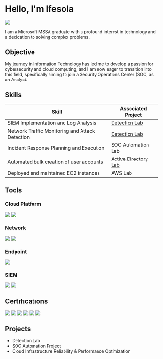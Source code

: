 # Hello, I'm Ifesola
<a href="https://www.linkedin.com/in/ifesola-fadare/"><img src="https://img.shields.io/badge/-LinkedIn-0072b1?&style=for-the-badge&logo=linkedin&logoColor=white" /></a>


I am a Microsoft MSSA graduate with a profound interest in technology and a dedication to solving complex problems.

## Objective

My journey in Information Technology has led me to develop a passion for cybersecurity and cloud computing, and I am now eager to transition into this field, specifically aiming to join a Security Operations Center (SOC) as an Analyst.

## Skills

| Skill                                         | Associated Project         |
|-----------------------------------------------|----------------------------|
| SIEM Implementation and Log Analysis          | <a href="https://github.com/Ifesola/azure-sentinel-honeypot-lab">Detection Lab</a>|
| Network Traffic Monitoring and Attack Detection | <a href="https://google.com">Detection Lab</a>|
| Incident Response Planning and Execution      | SOC Automation Lab|
| Automated bulk creation of user accounts      | <a href="https://github.com/Ifesola/Active-Directory-Lab">Active Directory Lab</a>|
| Deployed and maintained EC2 instances         | AWS Lab|

## Tools

### Cloud Platform 
<div>
    <img src="https://img.shields.io/badge/-AWS_Cloud-FF9900?style=for-the-badge&logo=amazonaws&logoColor=white" />
    <img src="https://img.shields.io/badge/-Azure_Platform-0078D4?style=for-the-badge&logo=microsoftazure&logoColor=white" />
</div>

### Network
<div>
    <img src="https://img.shields.io/badge/-Wireshark-1679A7?&style=for-the-badge&logo=Wireshark&logoColor=white" />
    <img src="https://img.shields.io/badge/-Suricata-EF3B2D?&style=for-the-badge&logo=Suricata&logoColor=white" />
</div>

### Endpoint
<div>
    <img src="https://img.shields.io/badge/-Microsoft_Defender_for_Endpoint-00A4EF?&style=for-the-badge&logo=Microsoft&logoColor=white" />
   
</div>

### SIEM
<div>
    <img src="https://img.shields.io/badge/-Microsoft_Sentinel-0078D4?&style=for-the-badge&logo=Microsoft&logoColor=white" />
    <img src="https://img.shields.io/badge/-Splunk-000000?&style=for-the-badge&logo=Splunk&logoColor=white" />
</div>

## Certifications
<div>
<img src="https://img.shields.io/badge/-Security%2B-FF0000?&style=for-the-badge&logo=CompTIA&logoColor=white" />
<img src="https://img.shields.io/badge/-A%2B-4D4D4D?&style=for-the-badge&logo=CompTIA&logoColor=white" />
  <img src="https://img.shields.io/badge/AWS-Solution_Architect_Associate-232F3E?style=for-the-badge&logo=amazonaws&logoColor=white" />
<img src="https://img.shields.io/badge/AZ--900-Azure_Fundamentals-0078D4?style=for-the-badge&logo=microsoftazure&logoColor=white" />
<img src="https://img.shields.io/badge/ITIL_4-Foundation-6B1E6D?style=for-the-badge&logoColor=white" />
<img src="https://img.shields.io/badge/Google-Cybersecurity_Professional_Certificate-4285F4?style=for-the-badge&logo=google&logoColor=white" />

</div>

## Projects
- Detection Lab
- SOC Automation Project
- Cloud Infrastructure Reliability & Performance Optimization

